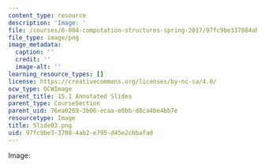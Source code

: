 ```yaml
---
content_type: resource
description: 'Image: '
file: /courses/6-004-computation-structures-spring-2017/97fc9be337084ab2e795d45e2cbbafad_Slide03.png
file_type: image/png
image_metadata:
  caption: ''
  credit: ''
  image-alt: ''
learning_resource_types: []
license: https://creativecommons.org/licenses/by-nc-sa/4.0/
ocw_type: OCWImage
parent_title: 15.1 Annotated Slides
parent_type: CourseSection
parent_uid: 76ea0269-3b06-ecaa-e0bb-d8ca4be4bb7e
resourcetype: Image
title: Slide03.png
uid: 97fc9be3-3708-4ab2-e795-d45e2cbbafad
---
```

Image: 